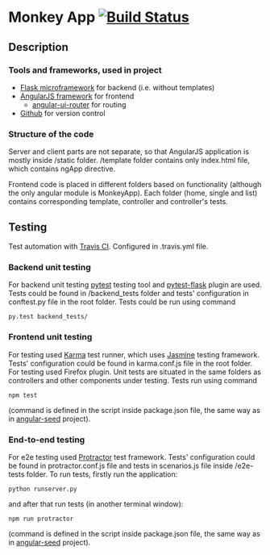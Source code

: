 # Monkey App [![Build Status](https://travis-ci.org/Xmary/monkeyApp.svg?branch=master)](https://travis-ci.org/Xmary/monkeyApp)

## Description

### Tools and frameworks, used in project

* [Flask microframework](http://flask.pocoo.org) for backend (i.e. without templates)
* [AngularJS framework](https://angularjs.org) for frontend
    * [angular-ui-router](https://github.com/angular-ui/ui-router) for routing
* [Github](https://github.com) for version control

### Structure of the code

Server and client parts are not separate, so that AngularJS application is mostly inside /static folder. /template folder contains only index.html file, which contains ngApp directive.

Frontend code is placed in different folders based on functionality (although the only angular module is MonkeyApp). Each folder (home, single and list) contains corresponding template, controller and controller's tests. 


## Testing

Test automation with [Travis CI](https://travis-ci.org). Configured in .travis.yml file. 

### Backend unit testing

For backend unit testing [pytest](http://pytest.org/latest/) testing tool and [pytest-flask](http://pytest-flask.readthedocs.org) plugin are used. Tests could be found in /backend_tests folder and tests' configuration in conftest.py file in the root folder. Tests could be run using command 
```
py.test backend_tests/
```

### Frontend unit testing
For testing used [Karma](http://karma-runner.github.io/0.12/index.html) test runner, which uses [Jasmine](http://jasmine.github.io) testing framework. Tests' configuration could be found in karma.conf.js file in the root folder. For testing used Firefox plugin. Unit tests are situated in the same folders as controllers and other components under testing. Tests run using command 
```
npm test
```
(command is defined in the script inside package.json file, the same way as in [angular-seed](https://github.com/angular/angular-seed) project).

### End-to-end testing
For e2e testing used [Protractor](http://angular.github.io/protractor/#/) test framework. Tests' configuration could be found in protractor.conf.js file and tests in scenarios.js file inside /e2e-tests folder.
To run tests, firstly run the application:
```
python runserver.py
```
and after that run tests (in another terminal window):
```
npm run protractor
```
(command is defined in the script inside package.json file, the same way as in [angular-seed](https://github.com/angular/angular-seed) project).


